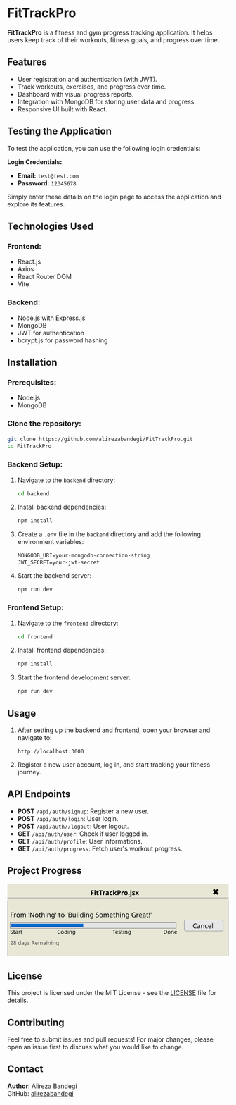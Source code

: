 # FitTrackPro

**FitTrackPro** is a fitness and gym progress tracking application. It helps users keep track of their workouts, fitness goals, and progress over time.

## Features

- User registration and authentication (with JWT).
- Track workouts, exercises, and progress over time.
- Dashboard with visual progress reports.
- Integration with MongoDB for storing user data and progress.
- Responsive UI built with React.

## Testing the Application

To test the application, you can use the following login credentials:

**Login Credentials:**
- **Email:** `test@test.com`
- **Password:** `12345678`

Simply enter these details on the login page to access the application and explore its features.

## Technologies Used

### Frontend:
- React.js
- Axios
- React Router DOM
- Vite

### Backend:
- Node.js with Express.js
- MongoDB
- JWT for authentication
- bcrypt.js for password hashing

## Installation

### Prerequisites:
- Node.js
- MongoDB

### Clone the repository:
```bash
git clone https://github.com/alirezabandegi/FitTrackPro.git
cd FitTrackPro
```

### Backend Setup:
1. Navigate to the `backend` directory:
   ```bash
   cd backend
   ```
2. Install backend dependencies:
   ```bash
   npm install
   ```
3. Create a `.env` file in the `backend` directory and add the following environment variables:
   ```
   MONGODB_URI=your-mongodb-connection-string
   JWT_SECRET=your-jwt-secret
   ```
4. Start the backend server:
   ```bash
   npm run dev
   ```

### Frontend Setup:
1. Navigate to the `frontend` directory:
   ```bash
   cd frontend
   ```
2. Install frontend dependencies:
   ```bash
   npm install
   ```
3. Start the frontend development server:
   ```bash
   npm run dev
   ```

## Usage

1. After setting up the backend and frontend, open your browser and navigate to:
   ```
   http://localhost:3000
   ```
2. Register a new user account, log in, and start tracking your fitness journey.

## API Endpoints

- **POST** `/api/auth/signup`: Register a new user.
- **POST** `/api/auth/login`: User login.
- **POST** `/api/auth//logout`: User logout.
- **GET** `/api/auth/user`: Check if user logged in.
- **GET** `/api/auth/profile`: User informations.
- **GET** `/api/auth/progress`: Fetch user's workout progress.

## Project Progress

![Project Progress](readMe.md_DoNotTouch/progress.svg)

## License

This project is licensed under the MIT License - see the [LICENSE](LICENSE) file for details.

## Contributing

Feel free to submit issues and pull requests! For major changes, please open an issue first to discuss what you would like to change.

## Contact

**Author**: Alireza Bandegi  
GitHub: [alirezabandegi](https://github.com/alirezabandegi)